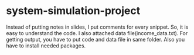 # system-simulation-project
Instead of putting notes in slides, I put comments for every snippet. So, it is easy to understand the code.
I also attached data file(income_data.txt).
For getting output, you have to put code and data file in same folder. 
Also you have to install needed packages.
